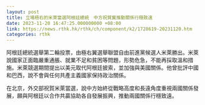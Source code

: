 ```yaml
---
layout: post
title: 立場極右的米萊當選阿根廷總統　中方祝賀冀推動關係行穩致遠
date: 2023-11-20 16:47:25.000000000 +08:00
link: https://news.rthk.hk/rthk/ch/component/k2/1728619-20231120.htm
categories: rthk
---
```


阿根廷總統選舉第二輪投票，由極右翼選舉聯盟自由前進黨候選人米萊勝出。米萊說國家正面臨嚴重通脹、就業不足和貧困等問題，形勢危急，不能再採取溫和措施。米萊競選期間提出以美元取代阿根廷披索，並加強與美國關係。他曾批評中國和巴西，說不會與任何共產主義國家保持政治關係。

在北京，外交部祝賀米萊當選，說中方始終從戰略高度和長遠角度重視兩國關係發展，願與阿根廷以合作共贏協助各自發展振興，推動兩國關係行穩致遠。 
